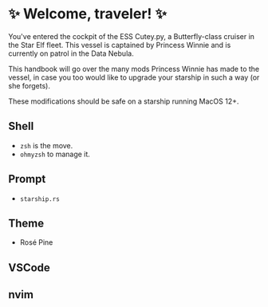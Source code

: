 # ✨ Welcome, traveler! ✨

You've entered the cockpit of the ESS Cutey.py, a Butterfly-class cruiser in the Star Elf fleet. This vessel is captained by Princess Winnie and is currently on patrol in the Data Nebula.

This handbook will go over the many mods Princess Winnie has made to the vessel, in case you too would like to upgrade your starship in such a way (or she forgets).

These modifications should be safe on a starship running MacOS 12+.

## Shell

- `zsh` is the move.
- `ohmyzsh` to manage it.

## Prompt

- `starship.rs`

## Theme

- Rosé Pine

## VSCode

## nvim
